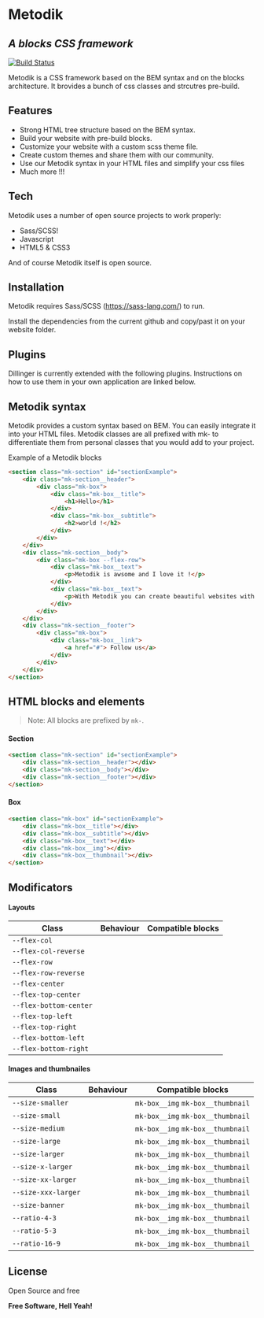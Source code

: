 # Metodik
## _A blocks CSS framework_


[![Build Status](https://travis-ci.org/joemccann/dillinger.svg?branch=master)](https://travis-ci.org/joemccann/dillinger)

Metodik is a CSS framework based on the BEM syntax and on the blocks architecture. It brovides a bunch of css classes and strcutres pre-build.

## Features

- Strong HTML tree structure based on the BEM syntax.
- Build your website with pre-build blocks.
- Customize your website with a custom scss theme file.
- Create custom themes and share them with our community.
- Use our Metodik syntax in your HTML files and simplify your css files
- Much more !!!


## Tech

Metodik uses a number of open source projects to work properly:

- Sass/SCSS!
- Javascript
- HTML5 & CSS3

And of course Metodik itself is open source.

## Installation

Metodik requires Sass/SCSS (https://sass-lang.com/) to run.

Install the dependencies from the current github and copy/past it on your website folder.

## Plugins

Dillinger is currently extended with the following plugins.
Instructions on how to use them in your own application are linked below.

## Metodik syntax
Metodik provides a custom syntax based on BEM. You can easily integrate it into your HTML files. Metodik classes are all prefixed with mk- to differentiate them from personal classes that you would add to your project.


Example of a Metodik blocks
```html
<section class="mk-section" id="sectionExample">
    <div class="mk-section__header">
        <div class="mk-box">
            <div class="mk-box__title">
                <h1>Hello</h1>
            </div>
            <div class="mk-box__subtitle">
                <h2>world !</h2>
            </div>
        </div>
    </div>
    <div class="mk-section__body">
        <div class="mk-box --flex-row">
            <div class="mk-box__text">
                <p>Metodik is awsome and I love it !</p>
            </div>
            <div class="mk-box__text">
                <p>With Metodik you can create beautiful websites with very little css code.</p>
            </div>
        </div>
    </div>
    <div class="mk-section__footer">
        <div class="mk-box">
            <div class="mk-box__link">
                <a href="#"> Follow us</a>
            </div>
        </div>
    </div>
</section>
```

## HTML blocks and elements

> Note: All blocks are prefixed by `mk-`.
#### Section
```html
<section class="mk-section" id="sectionExample">
    <div class="mk-section__header"></div>
    <div class="mk-section__body"></div>
    <div class="mk-section__footer"></div>
</section>
```

#### Box
```html
<section class="mk-box" id="sectionExample">
    <div class="mk-box__title"></div>
    <div class="mk-box__subtitle"></div>
    <div class="mk-box__text"></div>
    <div class="mk-box__img"></div>
    <div class="mk-box__thumbnail"></div>
</section>
```

## Modificators
#### Layouts
| Class | Behaviour | Compatible blocks|
| ------ | ------ | ------ |
| `--flex-col`| | |
| `--flex-col-reverse`| | |
| `--flex-row`| | |
| `--flex-row-reverse`| | |
| `--flex-center`| | |
| `--flex-top-center`| | |
| `--flex-bottom-center`| | |
| `--flex-top-left`| | |
| `--flex-top-right`| | |
| `--flex-bottom-left`| | |
| `--flex-bottom-right`| | |

#### Images and thumbnailes
| Class | Behaviour | Compatible blocks|
| ------ | ------ | ------ |
| `--size-smaller`| |`mk-box__img` `mk-box__thumbnail` |
| `--size-small`| |`mk-box__img` `mk-box__thumbnail` |
| `--size-medium`| |`mk-box__img` `mk-box__thumbnail` |
| `--size-large`| |`mk-box__img` `mk-box__thumbnail` |
| `--size-larger`| |`mk-box__img` `mk-box__thumbnail` |
| `--size-x-larger`| |`mk-box__img` `mk-box__thumbnail` |
| `--size-xx-larger`| |`mk-box__img` `mk-box__thumbnail` |
| `--size-xxx-larger`| |`mk-box__img` `mk-box__thumbnail` |
| `--size-banner`| |`mk-box__img` `mk-box__thumbnail` |
| `--ratio-4-3`| |`mk-box__img` `mk-box__thumbnail` |
| `--ratio-5-3`| |`mk-box__img` `mk-box__thumbnail` |
| `--ratio-16-9`| |`mk-box__img` `mk-box__thumbnail` |


## License

Open Source and free

**Free Software, Hell Yeah!**
